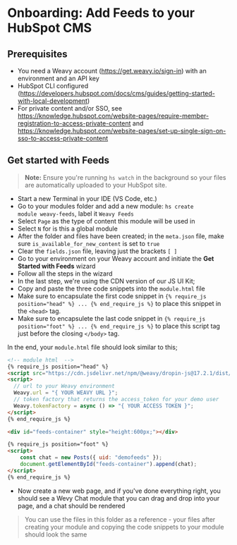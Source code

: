 # Onboarding: Add Feeds to your HubSpot CMS

## Prerequisites
* You need a Weavy account (https://get.weavy.io/sign-in) with an environment and an API key
* HubSpot CLI configured (https://developers.hubspot.com/docs/cms/guides/getting-started-with-local-development)
* For private content and/or SSO, see https://knowledge.hubspot.com/website-pages/require-member-registration-to-access-private-content and https://knowledge.hubspot.com/website-pages/set-up-single-sign-on-sso-to-access-private-content

## Get started with Feeds
> **Note:** Ensure you're running <code>hs watch</code> in the background so your files are automatically uploaded to your HubSpot site.
* Start a new Terminal in your IDE (VS Code, etc.)
* Go to your modules folder and add a new module: <code>hs create module weavy-feeds</code>, label it <code>Weavy Feeds</code>
* Select `Page` as the type of content this module will be used in
* Select `N` for is this a global module
* After the folder and files have been created; in the <code>meta.json</code> file, make sure <code>is_available_for_new_content</code> is set to <code>true</code>
* Clear the `fields.json` file, leaving just the brackets `[ ]`
* Go to your environment on your Weavy account and initiate the **Get Started with Feeds** wizard
* Follow all the steps in the wizard
* In the last step, we're using the CDN version of our JS UI Kit;
* Copy and paste the three code snippets into the `module.html` file
* Make sure to encapsulate the first code snippet in `{% require_js position="head" %} ... {% end_require_js %}` to place this snippet in the `<head>` tag.
* Make sure to encapsulete the last code snippet in `{% require_js position="foot" %} ... {% end_require_js %}` to place this script tag just before the closing `</body>` tag.

In the end, your <code>module.html</code> file should look similar to this;
```html
<!-- module html  -->
{% require_js position="head" %}
<script src="https://cdn.jsdelivr.net/npm/@weavy/dropin-js@17.2.1/dist/weavy.js" crossorigin="anonymous"></script>
<script>
  // url to your Weavy environment
  Weavy.url = "{ YOUR WEAVY URL }";
  // token factory that returns the access_token for your demo user
  Weavy.tokenFactory = async () => "{ YOUR ACCESS TOKEN }";
</script>
{% end_require_js %}

<div id="feeds-container" style="height:600px;"></div>

{% require_js position="foot" %}
<script>
    const chat = new Posts({ uid: "demofeeds" });
    document.getElementById("feeds-container").append(chat);
</script>
{% end_require_js %}
```
* Now create a new web page, and if you've done everything right, you should see a Wevy Chat module that you can drag and drop into your page, and a chat should be rendered

> You can use the files in this folder as a reference - your files after creating your module and copying the code snippets to your module should look the same
